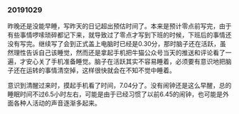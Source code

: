 ### 20191029

昨晚还是没能早睡，写昨天的日记超出预估时间了。本来是预计零点前写完，由于有些事情啰嗦琐碎都记下来，就导致过了零点才写到下班的时候，下班后的事情还没有写完。继续写了会到正式盖上电脑时已经是0.30分，那时脑子还在活跃，虽然理性告诉自己该睡觉，然而还是拿起手机把牛猫公众号当天的推送和评论看了一遍，才安心关了手机准备睡觉。脑子在活跃其实不容易睡着，必须要有意识地把脑子还在运转的事情清空掉，这样很快就会在不知不觉中睡着。

意识到清醒过来时，摸起手机看了时间，7.04分了。没有闹钟还是这么早醒，总的睡眠时间不过6.5小时左右，可能是由于已经习惯了以前6.45的闹钟，也可能是外面各种人活动的声音逐渐多起来。
